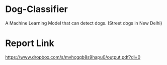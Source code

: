 # Dog-Classifier
A Machine Learning Model that can detect dogs. (Street dogs in New Delhi)



# Report Link
https://www.dropbox.com/s/mvhcgqb8s9hapu0/output.pdf?dl=0

